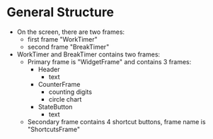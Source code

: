 # General Structure
- On the screen, there are two frames:
    - first frame "WorkTimer"
    - second frame "BreakTimer"
- WorkTimer and BreakTimer contains two frames:
    - Primary frame is "WidgetFrame" and contains 3 frames:
        - Header
            - text
        - CounterFrame
            - counting digits
            - circle chart
        - StateButton
            - text
    - Secondary frame contains 4 shortcut buttons, frame name is "ShortcutsFrame"

